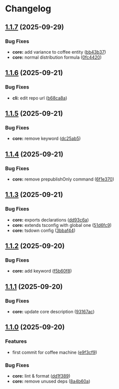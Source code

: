 # Changelog

## [1.1.7](https://github.com/Pkcarreno/coffeemachine/compare/core-v1.1.6...core-v1.1.7) (2025-09-29)


### Bug Fixes

* **core:** add variance to coffee entity ([bb43b37](https://github.com/Pkcarreno/coffeemachine/commit/bb43b371e43ba69f897e9f3569e1f72a4ebe21d4))
* **core:** normal distribution formula ([0fc4420](https://github.com/Pkcarreno/coffeemachine/commit/0fc442014996aea50b203bc3bcafe751af958eff))

## [1.1.6](https://github.com/Pkcarreno/coffeemachine/compare/core-v1.1.5...core-v1.1.6) (2025-09-21)


### Bug Fixes

* **cli:** edit repo url ([b68ca8a](https://github.com/Pkcarreno/coffeemachine/commit/b68ca8ae945056bd9bfe0207e08481b8b0943a13))

## [1.1.5](https://github.com/Pkcarreno/coffeemachine/compare/core-v1.1.4...core-v1.1.5) (2025-09-21)


### Bug Fixes

* **core:** remove keyword ([dc25ab5](https://github.com/Pkcarreno/coffeemachine/commit/dc25ab56811dd8789de6081328c7d438342e0a5b))

## [1.1.4](https://github.com/Pkcarreno/coffeemachine/compare/core-v1.1.3...core-v1.1.4) (2025-09-21)


### Bug Fixes

* **core:** remove prepublishOnly command ([6f1e370](https://github.com/Pkcarreno/coffeemachine/commit/6f1e3708d6e370719f290c188ea20b5890bdfded))

## [1.1.3](https://github.com/Pkcarreno/coffeemachine/compare/core-v1.1.2...core-v1.1.3) (2025-09-21)


### Bug Fixes

* **core:** exports declarations ([dd93c6a](https://github.com/Pkcarreno/coffeemachine/commit/dd93c6aa1af43973a248e276c3f38b0da3a2ffef))
* **core:** extends tsconfig with global one ([51d6fc9](https://github.com/Pkcarreno/coffeemachine/commit/51d6fc9d9de42c625277bd67c99f4c7b3fdfd1d4))
* **core:** tsdown config ([3bbaf44](https://github.com/Pkcarreno/coffeemachine/commit/3bbaf44a2647dbea6430c0a310fc2057ea4fdbd4))

## [1.1.2](https://github.com/Pkcarreno/coffeemachine/compare/core-v1.1.1...core-v1.1.2) (2025-09-20)


### Bug Fixes

* **core:** add keyword ([f5b60f8](https://github.com/Pkcarreno/coffeemachine/commit/f5b60f8dc41916a8a4121512a2db743b8b973c88))

## [1.1.1](https://github.com/Pkcarreno/coffeemachine/compare/core-v1.1.0...core-v1.1.1) (2025-09-20)


### Bug Fixes

* **core:** update core description ([93167ac](https://github.com/Pkcarreno/coffeemachine/commit/93167accdd91a03986403e13b68eb942dae68074))

## [1.1.0](https://github.com/Pkcarreno/coffeemachine/compare/core-v1.0.0...core-v1.1.0) (2025-09-20)


### Features

* first commit for coffee machine ([e9f3cf9](https://github.com/Pkcarreno/coffeemachine/commit/e9f3cf9e58f26458ce85846b2454a678e540ffab))


### Bug Fixes

* **core:** lint & format ([dd1f389](https://github.com/Pkcarreno/coffeemachine/commit/dd1f3893789a9ecf320e77806fdc944ce1770a1f))
* **core:** remove unused deps ([8a4b60a](https://github.com/Pkcarreno/coffeemachine/commit/8a4b60a8832df37e7fe7bae724200a05e4fba21e))
